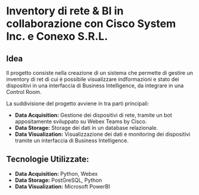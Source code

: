 # Inventory di rete & BI in collaborazione con Cisco System Inc. e Conexo S.R.L.

## Idea
Il progetto consiste nella creazione di un sistema che permette di gestire un inventory di ret di cui è possibile visualizzare indformazioni e stato dei dispositivi in una interfaccia di Business Intelligence, da integrare in una Control Room. 

La suddivisione del progetto avviene in tra parti principali:
 - **Data Acquisition:** Gestione dei dispositivi di rete, tramite un bot appositamente sviluppato su Webex Teams by Cisco.
 - **Data Storage:** Storage dei dati in un database relazionale.
 - **Data Visualization:** Visualizzazione dei dati e monitoring dei dispositivi tramite un interfaccia di Business Intelligence.

## Tecnologie Utilizzate:
 - **Data Acquisition:** Python, Webex
 - **Data Storage:** PostGreSQL, Python
 - **Data Visualization:** Microsoft PowerBI
 

